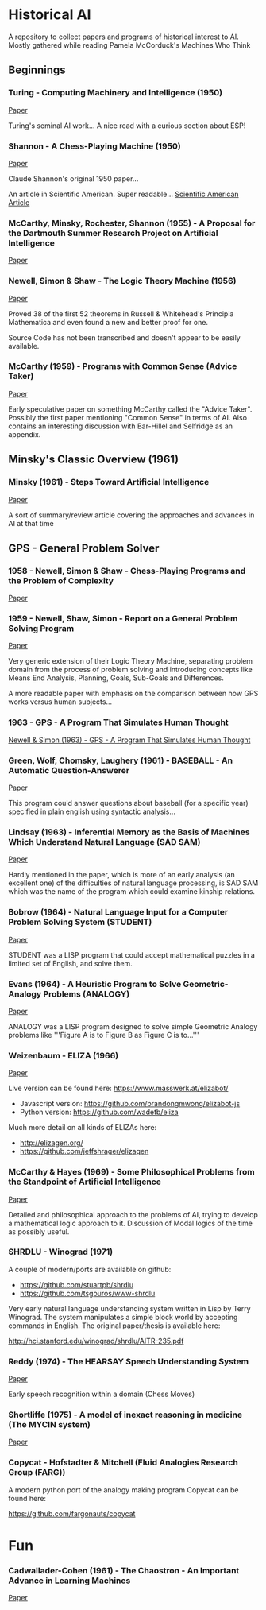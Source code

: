 
# Historical AI
A repository to collect papers and programs of historical interest to AI. Mostly gathered while reading Pamela McCorduck's Machines Who Think

## Beginnings

### Turing - Computing Machinery and Intelligence (1950)
[Paper](./Papers/Turing%20(1950)%20-%20Computing%20Machinery%20and%20Intelligence.pdf)

Turing's seminal AI work... A nice read with a curious section about ESP!

### Shannon - A Chess-Playing Machine (1950)
[Paper](./Papers/Shannon%20(1950)%20-%20Programming%20a%20Computer%20for%20Playing%20Chess.pdf)

Claude Shannon's original 1950 paper...

An article in Scientific American. Super readable...
[Scientific American Article](./Papers/Shannon%20(1950)%20-%20A%20Chess-Playing%20Machine.pdf)

### McCarthy, Minsky, Rochester, Shannon (1955) - A Proposal for the Dartmouth Summer Research Project on Artificial Intelligence
[Paper](Papers/McCarthy,%20Minsky,%20Rochester,%20Shannon%20(1955)%20-%20A%20Proposal%20for%20the%20Dartmouth%20Summer%20Research%20Project%20on%20Artificial%20Intelligence.pdf)

### Newell, Simon & Shaw - The Logic Theory Machine (1956)
[Paper](Papers/Newell%20&%20Simon%20%281956%29%20-%20The%20Logic%20Theory%20Machine.pdf)
	
Proved 38 of the first 52 theorems in Russell & Whitehead's Principia Mathematica and even found a new and better proof for one.

Source Code has not been transcribed and doesn't appear to be easily available.

### McCarthy (1959) - Programs with Common Sense (Advice Taker)
[Paper](Papers/McCarthy%20(1959)%20-%20Programs%20with%20Common%20Sense.pdf)

Early speculative paper on something McCarthy called the "Advice Taker". Possibly the first paper mentioning "Common Sense" in terms of AI.  Also contains an interesting discussion with Bar-Hillel and Selfridge as an appendix.

## Minsky's Classic Overview (1961)
### Minsky (1961) - Steps Toward Artificial Intelligence
[Paper](Papers/Minsky%20(1961)%20-%20Steps%20Toward%20Artificial%20Intelligence.pdf)

A sort of summary/review article covering the approaches and advances in AI at that time

## GPS - General Problem Solver
### 1958 - Newell, Simon & Shaw - Chess-Playing Programs and the Problem of Complexity
[Paper](./Papers/Newell,%20Shaw,%20Simon%20(1958)%20-%20Chess-Playing%20Programs%20and%20the%20Problem%20of%20Complexity.pdf)

### 1959 - Newell, Shaw, Simon - Report on a General Problem Solving Program
[Paper](./Papers/Newell,%20Shaw,%20Simon%20(1959)%20-%20Report_On_A_General_Problem-Solving_Program.pdf)

Very generic extension of their Logic Theory Machine, separating problem domain from the process of problem solving and introducing concepts like Means End Analysis, Planning, Goals, Sub-Goals and Differences.

A more readable paper with emphasis on the comparison between how GPS works versus human subjects...

### 1963 - GPS - A Program That Simulates Human Thought
[Newell & Simon (1963) - GPS - A Program That Simulates Human Thought](./Papers/Newell%20&%20Simon%20(1963)%20-%20GPS%20-%20A%20Program%20That%20Simulates%20Human%20Thought.pdf)

### Green, Wolf, Chomsky, Laughery (1961) - BASEBALL - An Automatic Question-Answerer
[Paper](./Papers/Green,%20Wolf,%20Chomsky,%20Laughery%20(1961)%20-%20BASEBALL%20-%20An%20Automatic%20Question-Answerer.pdf)

This program could answer questions about baseball (for a specific year) specified in plain english using syntactic analysis...

### Lindsay (1963) - Inferential Memory as the Basis of Machines Which Understand Natural Language (SAD SAM)
[Paper](./Papers/Lindsay%20(1963)%20-%20Inferential%20Memory%20as%20the%20Basis%20of%20Machines%20Which%20Understand%20Natural%20Language.pdf)

Hardly mentioned in the paper, which is more of an early analysis (an excellent one) of the difficulties of natural language processing, is SAD SAM which was the name of the program which could examine kinship relations.

### Bobrow (1964) - Natural Language Input for a Computer Problem Solving System (STUDENT)
[Paper](./Papers/Bobrow%20(1964)%20-%20Natural%20Language%20Input%20for%20a%20Computer%20Problem%20Solving%20System.pdf)

STUDENT was a LISP program that could accept mathematical puzzles in a limited set of English, and solve them.

### Evans (1964) - A Heuristic Program to Solve Geometric-Analogy Problems (ANALOGY)
[Paper](./Papers/Evans%20(1964)%20-%20A%20Heuristic%20Program%20to%20Solve%20Geometric-Analogy%20Problems.pdf)

ANALOGY was a LISP program designed to solve simple Geometric Analogy problems like '''Figure A is to Figure B as Figure C is to...'''

### Weizenbaum - ELIZA (1966)
[Paper](./Papers/Weizenabaum%20%281966%29%20-%20ELIZA.pdf)

Live version can be found here: https://www.masswerk.at/elizabot/

- Javascript version: https://github.com/brandongmwong/elizabot-js
- Python version: https://github.com/wadetb/eliza

Much more detail on all kinds of ELIZAs here: 

- http://elizagen.org/
- https://github.com/jeffshrager/elizagen

### McCarthy & Hayes (1969) - Some Philosophical Problems from the Standpoint of Artificial Intelligence
[Paper](./Papers/McCarthy,%20Hayes%20(1969)%20-%20Some%20Philosophical%20Problems%20from%20the%20Standpoint%20of%20Artificial%20Intelligence.pdf)

Detailed and philosophical approach to the problems of AI, trying to develop a mathematical logic approach to it. Discussion of Modal logics of the time as possibly useful.

### SHRDLU - Winograd (1971)

A couple of modern/ports are available on github:

- https://github.com/stuartpb/shrdlu
- https://github.com/tsgouros/www-shrdlu

Very early natural language understanding system written in Lisp by Terry Winograd. The system manipulates a simple block world by accepting commands in English. The original paper/thesis is available here:

http://hci.stanford.edu/winograd/shrdlu/AITR-235.pdf

### Reddy (1974) - The HEARSAY Speech Understanding System
[Paper](./Papers/Reddy%20(1974)%20-%20The%20HEARSAY%20Speech%20Understanding%20System.pdf)

Early speech recognition within a domain (Chess Moves)

### Shortliffe (1975) - A model of inexact reasoning in medicine (The MYCIN system)
[Paper](./Papers/Shortliffe%20(1975)%20-%20A%20model%20of%20inexact%20reasoning%20in%20medicine.pdf)

### Copycat - Hofstadter & Mitchell (Fluid Analogies Research Group (FARG))

A modern python port of the analogy making program Copycat can be found here:

https://github.com/fargonauts/copycat

# Fun
### Cadwallader-Cohen (1961) - The Chaostron - An Important Advance in Learning Machines
[Paper](./Papers/Cadwallader-Cohen%20(1961)%20-%20The%20Chaostron%20-%20An%20Important%20Advance%20in%20Learning%20Machines.pdf)

